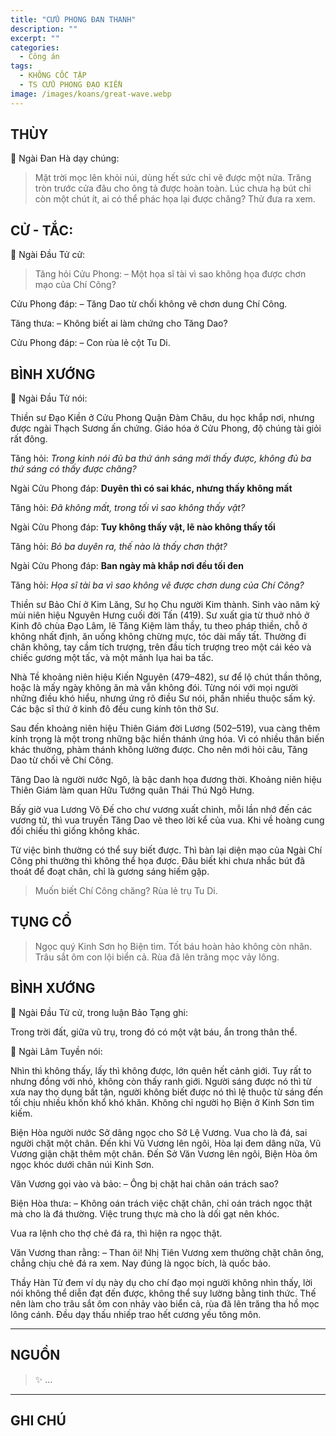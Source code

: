 ```yaml
---
title: "CỬU PHONG ĐAN THANH"
description: ""
excerpt: ""
categories:
  - Công án
tags:
  - KHÔNG CỐC TẬP
  - TS CỬU PHONG ÐẠO KIỀN
image: /images/koans/great-wave.webp
---
```


## THÙY

📢 Ngài Đan Hà dạy chúng:

> Mặt trời mọc lên khỏi núi, dùng hết sức chỉ vẽ được một nửa.
Trăng tròn trước cửa đâu cho ông tả được hoàn toàn.
Lúc chưa hạ bút chỉ còn một chút ít, ai có thể phác họa lại được chăng?
Thử đưa ra xem.

## CỬ - TẮC:

📢 Ngài Đầu Tử cử:

> Tăng hỏi Cửu Phong:
– Một họa sĩ tài vì sao không họa được chơn mạo của Chí Công?

Cửu Phong đáp:
– Tăng Dao từ chối không vẽ chơn dung Chí Công.

Tăng thưa:
– Không biết ai làm chứng cho Tăng Dao?

Cửu Phong đáp:
– Con rùa lẻ cột Tu Di.

## BÌNH XƯỚNG

📢 Ngài Đầu Tử nói:

Thiền sư Đạo Kiền ở Cửu Phong Quận Đàm Châu, du học khắp nơi, nhưng được ngài Thạch Sương ấn chứng. 
Giáo hóa ở Cửu Phong, độ chúng tài giỏi rất đông.

Tăng hỏi: _Trong kinh nói đủ ba thứ ánh sáng mới thấy được, không đủ ba thứ sáng có thấy được chăng?_

Ngài Cửu Phong đáp: **Duyên thì có sai khác, nhưng thấy không mất**

Tăng hỏi: _Đã không mất, trong tối vì sao không thấy vật?_

Ngài Cửu Phong đáp: **Tuy không thấy vật, lẽ nào không thấy tối**

Tăng hỏi: _Bỏ ba duyên ra, thế nào là thấy chơn thật?_

Ngài Cửu Phong đáp: **Ban ngày mà khắp nơi đều tối đen**

Tăng hỏi: _Họa sĩ tài ba vì sao không vẽ được chơn dung của Chí Công?_

Thiền sư Bảo Chí ở Kim Lăng, Sư họ Chu người Kim thành. 
Sinh vào năm kỷ mùi niên hiệu Nguyên Hưng cuối đời Tấn (419). 
Sư xuất gia từ thuở nhỏ ở Kinh đô chùa Đạo Lâm, lẽ Tăng Kiệm làm thầy, tu theo pháp thiền, chỗ ở không nhất định, ăn uống không chừng mực, tóc dài mấy tất. 
Thường đi chân không, tay cầm tích trượng, trên đầu tích trượng treo một cái kéo và chiếc gương một tấc, và một mảnh lụa hai ba tấc.

Nhà Tề khoảng niên hiệu Kiến Nguyên (479–482), sư để lộ chút thần thông, hoặc là mấy ngày không ăn mà vẫn không đói. 
Từng nói với mọi người những điều khó hiểu, nhưng ứng rõ điều Sư nói, phần nhiều thuộc sấm ký. Các bậc sĩ thứ ở kinh đô đều cung kính tôn thờ Sư.

Sau đến khoảng niên hiệu Thiên Giám đời Lương (502–519), vua càng thêm kính trọng là một trong những bậc hiền thánh ứng hóa. 
Vì có nhiều thân biến khác thường, phàm thánh không lường được. Cho nên mới hỏi câu, Tăng Dao từ chối vẽ Chí Công.

Tăng Dao là người nước Ngô, là bậc danh họa đương thời. 
Khoảng niên hiệu Thiên Giám làm quan Hữu Tướng quân Thái Thú Ngô Hưng.

Bấy giờ vua Lương Võ Đế cho chư vương xuất chinh, mỗi lần nhớ đến các vương tử, thì vua truyền Tăng Dao vẽ theo lời kể của vua.
Khi về hoàng cung đối chiếu thì giống không khác. 

Từ việc bình thường có thể suy biết được. 
Thì bàn lại diện mạo của Ngài Chí Công phi thường thì không thể họa được.
Đâu biết khi chưa nhắc bút đã thoát để đoạt chân, chỉ là gương sáng hiếm gặp.

> Muốn biết Chí Công chăng? Rùa lẻ trụ Tu Di.

## TỤNG CỔ

> Ngọc quý Kinh Sơn họ Biện tìm.
Tốt báu hoàn hảo không còn nhăn.
Trâu sắt ôm con lội biển cả.
Rùa đã lên trăng mọc vảy lông.

## BÌNH XƯỚNG

📢 Ngài Đầu Tử cử, trong luận Bảo Tạng ghi:

Trong trời đất, giữa vũ trụ, trong đó có một vật báu, ẩn trong thân thể.

📢 Ngài Lâm Tuyền nói:

Nhìn thì không thấy, lấy thì không được, lớn quên hết cảnh giới. Tuy rất to nhưng đồng với nhỏ, không còn thấy ranh giới. Người sáng được nó thì từ xưa nay thọ dụng bất tận, người không biết được nó thì lệ thuộc từ sáng đến tối chịu nhiều khốn khổ khó khăn. Không chỉ người họ Biện ở Kinh Sơn tìm kiếm.

Biện Hòa người nước Sở dâng ngọc cho Sở Lệ Vương. Vua cho là đá, sai người chặt một chân.
Đến khi Vũ Vương lên ngôi, Hòa lại đem dâng nữa, Vũ Vương giận chặt thêm một chân.
Đến Sở Văn Vương lên ngôi, Biện Hòa ôm ngọc khóc dưới chân núi Kinh Sơn.

Văn Vương gọi vào và bảo:
– Ông bị chặt hai chân oán trách sao?

Biện Hòa thưa:
– Không oán trách việc chặt chân, chỉ oán trách ngọc thật mà cho là đá thường. Việc trung thực mà cho là dối gạt nên khóc.

Vua ra lệnh cho thợ chẻ đá ra, thì hiện ra ngọc thật.

Văn Vương than rằng:
– Than ôi! Nhị Tiên Vương xem thường chặt chân ông, chẳng chịu chẻ đá ra xem. Nay đúng là ngọc bích, là quốc bảo.

Thầy Hàn Tử đem ví dụ này dụ cho chí đạo mọi người không nhìn thấy, lời nói không thể diễn đạt đến được, không thể suy lường bằng tinh thức. Thế nên làm cho trâu sắt ôm con nhảy vào biển cả, rùa đã lên trăng tha hồ mọc lông cánh. Đều dạy thấu nhiếp trao hết cương yếu tông môn.

<hr class="blog-rule" />

## NGUỒN

> ✨ ...

<hr class="blog-rule" />

## GHI CHÚ

[^1]: ⭐️ <a href="/masters/Jiufeng-Daoqian" target="_blank">🔗 TS CỬU PHONG ĐẠO KIỀN</a>
